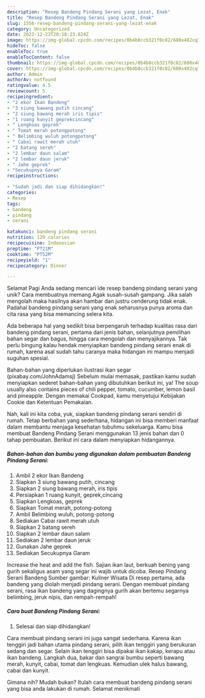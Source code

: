 ```yaml
---
description: "Resep Bandeng Pindang Serani yang Lezat, Enak"
title: "Resep Bandeng Pindang Serani yang Lezat, Enak"
slug: 1556-resep-bandeng-pindang-serani-yang-lezat-enak
category: Uncategorized
date: 2022-12-23T20:18:23.824Z
image: https://img-global.cpcdn.com/recipes/0b4b8ccb321f0c82/680x482cq70/bandeng-pindang-serani-foto-resep-utama.jpg
hideToc: false
enableToc: true
enableTocContent: false
thumbnail: https://img-global.cpcdn.com/recipes/0b4b8ccb321f0c82/680x482cq70/bandeng-pindang-serani-foto-resep-utama.jpg
cover: https://img-global.cpcdn.com/recipes/0b4b8ccb321f0c82/680x482cq70/bandeng-pindang-serani-foto-resep-utama.jpg
author: Admin
authorAv: notfound
ratingvalue: 4.5
reviewcount: 5
recipeingredient:
- "2 ekor Ikan Bandeng"
- "3 siung bawang putih cincang"
- "2 siung bawang merah iris tipis"
- "1 ruang kunyit geprekcincang"
- " Lengkoas geprek"
- " Tomat merah potongpotong"
- " Belimbing wuluh potongpotong"
- " Cabai rawit merah utuh"
- "2 batang sereh"
- "2 lembar daun salam"
- "2 lembar daun jeruk"
- " Jahe geprek"
- "Secukupnya Garam"
recipeinstructions:

- "Sudah jadi dan siap dihidangkan!"
categories:
- Resep
tags:
- bandeng
- pindang
- serani

katakunci: bandeng pindang serani 
nutrition: 129 calories
recipecuisine: Indonesian
preptime: "PT21M"
cooktime: "PT52M"
recipeyield: "1"
recipecategory: Dinner

---
```



Selamat Pagi Anda sedang mencari ide resep bandeng pindang serani yang unik? Cara membuatnya memang Agak susah-susah gampang. Jika salah mengolah maka hasilnya akan hambar dan justru cenderung tidak enak. Padahal bandeng pindang serani yang enak seharusnya punya aroma dan cita rasa yang bisa memancing selera kita.


Ada beberapa hal yang sedikit bisa berpengaruh terhadap kualitas rasa dari bandeng pindang serani, pertama dari jenis bahan, selanjutnya pemilihan bahan segar dan bagus, hingga cara mengolah dan menyajikannya. Tak perlu bingung kalau hendak menyiapkan bandeng pindang serani enak di rumah, karena asal sudah tahu caranya maka hidangan ini mampu menjadi suguhan spesial.

Bahan-bahan yang diperlukan ilustrasi ikan segar (pixabay.com/JohnAdamsj) Sebelum mulai memasak, pastikan kamu sudah menyiapkan sederet bahan-bahan yang dibutuhkan berikut ini, ya! The soup usually also contains pieces of chili pepper, tomato, cucumber, lemon basil and pineapple. Dengan memakai Cookpad, kamu menyetujui Kebijakan Cookie dan Ketentuan Pemakaian.


Nah, kali ini kita coba, yuk, siapkan bandeng pindang serani sendiri di rumah. Tetap berbahan yang sederhana, hidangan ini bisa memberi manfaat dalam membantu menjaga kesehatan tubuhmu sekeluarga. Kamu bisa membuat Bandeng Pindang Serani menggunakan 13 jenis bahan dan 0 tahap pembuatan. Berikut ini cara dalam menyiapkan hidangannya.

<!--inarticleads1-->

##### Bahan-bahan dan bumbu yang digunakan dalam pembuatan Bandeng Pindang Serani:

1. Ambil 2 ekor Ikan Bandeng
1. Siapkan 3 siung bawang putih, cincang
1. Siapkan 2 siung bawang merah, iris tipis
1. Persiapkan 1 ruang kunyit, geprek,cincang
1. Siapkan  Lengkoas, geprek
1. Siapkan  Tomat merah, potong-potong
1. Ambil  Belimbing wuluh, potong-potong
1. Sediakan  Cabai rawit merah utuh
1. Siapkan 2 batang sereh
1. Siapkan 2 lembar daun salam
1. Sediakan 2 lembar daun jeruk
1. Gunakan  Jahe geprek
1. Sediakan Secukupnya Garam


Increase the heat and add the fish. Sajian ikan laut, berkuah bening yang gurih sekaligus asam yang segar ini wajib untuk dicoba. Resep Pindang Serani Bandeng Sumber gambar: Kuliner Wisata Di resep pertama, ada bandeng yang diolah menjadi pindang serani. Dengan membuat pindang serani, rasa ikan bandeng yang dagingnya gurih akan bertemu segarnya belimbing, jeruk nipis, dan rempah-rempah! 

<!--inarticleads2-->

##### Cara buat Bandeng Pindang Serani:


1. Selesai dan siap dihidangkan!

Cara membuat pindang serani ini juga sangat sederhana. Karena ikan tenggiri jadi bahan utama pindang serani, pilih ikan tenggiri yang berukuran sedang dan segar. Selain ikan tenggiri bisa dipakai ikan kakap, kerapu atau ikan bandeng. Langkah dua, bakar dan sangrai bumbu seperti bawang merah, kunyit, cabai, tomat dan lengkuas. Kemudian ulek halus bawang, cabai dan kunyit. 

Gimana nih? Mudah bukan? Itulah cara membuat bandeng pindang serani yang bisa anda lakukan di rumah. Selamat menikmati
